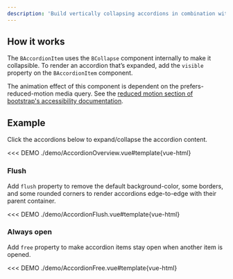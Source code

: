 ```yaml
---
description: 'Build vertically collapsing accordions in combination with `BCollapse` component.'
---
```


## How it works

The `BAccordionItem` uses the `BCollapse` component internally to make it collapsible. To render an accordion that’s expanded, add the `visible` property on the `BAccordionItem` component.

<BAlert variant="info" :model-value="true" class="my-5">

The animation effect of this component is dependent on the prefers-reduced-motion media query. See the [reduced motion section of bootstrap's accessibility documentation](https://getbootstrap.com/docs/5.3/getting-started/accessibility/#reduced-motion).

</BAlert>

## Example

Click the accordions below to expand/collapse the accordion content.

<<< DEMO ./demo/AccordionOverview.vue#template{vue-html}

### Flush

Add `flush` property to remove the default background-color, some borders, and some rounded corners to render accordions edge-to-edge with their parent container.

<<< DEMO ./demo/AccordionFlush.vue#template{vue-html}

### Always open

Add `free` property to make accordion items stay open when another item is opened.

<<< DEMO ./demo/AccordionFree.vue#template{vue-html}
